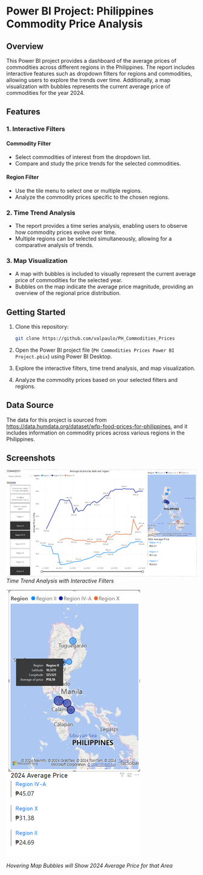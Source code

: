 # Power BI Project: Philippines Commodity Price Analysis

## Overview

This Power BI project provides a dashboard of the average prices of commodities across different regions in the Philippines. The report includes interactive features such as dropdown filters for regions and commodities, allowing users to explore the trends over time. Additionally, a map visualization with bubbles represents the current average price of commodities for the year 2024.

## Features

### 1. Interactive Filters

#### Commodity Filter
- Select commodities of interest from the dropdown list.
- Compare and study the price trends for the selected commodities.

#### Region Filter
- Use the tile menu to select one or multiple regions.
- Analyze the commodity prices specific to the chosen regions.

### 2. Time Trend Analysis

- The report provides a time series analysis, enabling users to observe how commodity prices evolve over time.
- Multiple regions can be selected simultaneously, allowing for a comparative analysis of trends.

### 3. Map Visualization

- A map with bubbles is included to visually represent the current average price of commodities for the selected year.
- Bubbles on the map indicate the average price magnitude, providing an overview of the regional price distribution.

## Getting Started

1. Clone this repository:

    ```bash
    git clone https://github.com/valpaulo/PH_Commodities_Prices
    ```

2. Open the Power BI project file (`PH Commodities Prices Power BI Project.pbix`) using Power BI Desktop.

3. Explore the interactive filters, time trend analysis, and map visualization.

4. Analyze the commodity prices based on your selected filters and regions.

## Data Source

The data for this project is sourced from https://data.humdata.org/dataset/wfp-food-prices-for-philippines, and it includes information on commodity prices across various regions in the Philippines.

## Screenshots

![Screenshot 1](screenshots/screenshot1.png)
*Time Trend Analysis with Interactive Filters*

![Screenshot 2](screenshots/screenshot2.png)

*Hovering Map Bubbles will Show 2024 Average Price for that Area*
